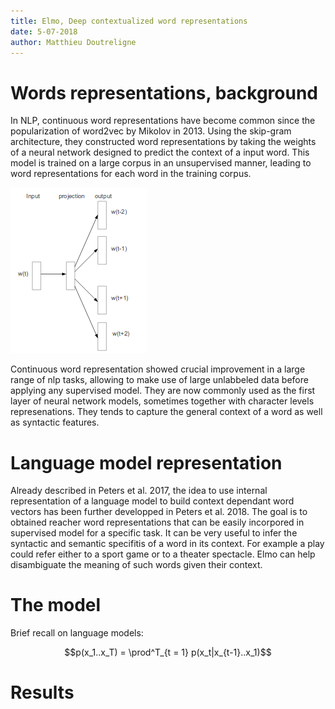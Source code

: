 ```yaml
---
title: Elmo, Deep contextualized word representations
date: 5-07-2018
author: Matthieu Doutreligne
---
```


# Words representations, background

In NLP, continuous word representations have become common since the popularization of word2vec by Mikolov in 2013. Using the skip-gram architecture, they constructed word representations by taking the weights of a neural network designed to predict the context of a input word. This model is trained on a large corpus in an unsupervised manner, leading to word representations for each word in the training corpus.

![skipgram](images/skipgram.png "Skipgram model")

Continuous word representation showed crucial improvement in a large range of nlp tasks, allowing to make use of large unlabbeled data before applying any supervised model. They are now commonly used as the first layer of neural network models, sometimes together with character levels represenations. They tends to capture the general context of a word as well as syntactic features.

# Language model representation

Already described in Peters et al. 2017, the idea to use internal representation of a language model to build context dependant word vectors has been further developped in Peters et al. 2018. The goal is to obtained reacher word representations that can be easily incorpored in supervised model for a specific task.  It can be very useful to infer the syntactic and semantic specifitis of a word in its context. For example a play could refer either to a sport game or to a theater spectacle. Elmo can help disambiguate the meaning of such words given their context. 

# The model

Brief recall on language models:

$$p(x_1..x_T) = \prod^T_{t = 1} p(x_t|x_{t-1}..x_1)$$


# Results